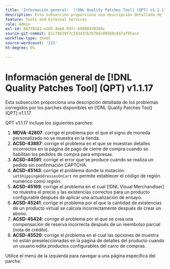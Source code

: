 ```yaml
---
title: 'Información general:  [!DNL Quality Patches Tool] (QPT) v1.1.17'
description: Esta subsección proporciona una descripción detallada de los problemas corregidos por los parches disponibles en  [!DNL Quality Patches Tool] (QPT) v1.1.17.
feature: Tools and External Services
role: Admin
exl-id: 88778181-e205-4ee6-94fc-b9898470384c
source-git-commit: 81c78439f7c243437b7b76dc80560c847af95ace
workflow-type: tm+mt
source-wordcount: '215'
ht-degree: 0%

---
```


# Información general de [!DNL Quality Patches Tool] (QPT) v1.1.17

Esta subsección proporciona una descripción detallada de los problemas corregidos por los parches disponibles en [!DNL Quality Patches Tool] (QPT) v1.1.17.

QPT v1.1.17 incluye los siguientes parches:

1. **MDVA-42807**: corrige el problema por el que el signo de moneda personalizado no se muestra en la tienda.
1. **ACSD-43887**: corrige el problema en el que se muestran detalles incorrectos en la página de pago de cierre de compra cuando se habilitan los pedidos de compra para empresas.
1. **ACSD-44591**: corrige el error que se produce cuando se realiza un pedido sin confirmación CAPTCHA.
1. **ACSD-45143**: corrige el problema donde la mutación `setShippingAddressesOnCart` no permite establecer el código de región numérico como *región*.
1. **ACSD-45169**: corrige el problema en el cual [!DNL Visual Merchandiser] no muestra el precio y las existencias correctos para un producto configurable después de aplicar una actualización de ensayo.
1. **ACSD-45241**: corrige el problema por el que la cantidad de existencias de un producto virtual se calcula incorrectamente después de crear un abono.
1. **ACSD-45424**: corrige el problema por el que se crea una compensación de reserva incorrecta después de un reembolso parcial (nota de crédito).
1. **ACSD-45520**: corrige el problema en el cual las opciones de muestra no están preseleccionadas en la página de detalles del producto cuando un usuario edita productos configurables del carro de compras.

Utilice el menú de la izquierda para navegar a una página específica del parche.
